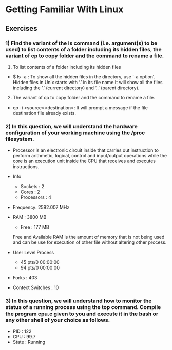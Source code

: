 # Getting Familiar With Linux

## Exercises

### 1) Find the variant of the ls command (i.e. argument(s) to be used) to list contents of a folder including its hidden files, the variant of cp to copy folder and the command to rename a file.

1) To list contents of a folder including its hidden files
    
- $ ls -a : To show all the hidden files in the directory, use ‘-a option’. Hidden files in Unix starts with ‘.’ in its file name.It will show all the files including the ‘.’ (current directory) and ‘..’ (parent directory).

2) The variant of cp to copy folder and the command to rename a file.

- cp -i <source<so>><destination<ds>>: It will prompt a message if the file destination file already exists.

### 2) In this question, we will understand the hardware configuration of your working machine using the /proc filesystem.

- Processor is an electronic circuit inside that carries out instruction to perform arithmetic, logical, control and input/output operations while the core is an execution unit inside the CPU that receives and executes instructions.

- Info
    - Sockets : 2
    - Cores : 2
    - Processors : 4

- Frequency: 2592.007 MHz

- RAM : 3800 MB

    - Free : 177 MB 

    Free and Available RAM is the amount of memory that is not being used and can be use for execution of other file without altering other process.

- User Level Process
    - 45 pts/0 00:00:00
    - 94 pts/0 00:00:00

- Forks : 403

- Context Switches : 10

### 3) In this question, we will understand how to monitor the status of a running process using the top command. Compile the program cpu.c given to you and execute it in the bash or any other shell of your choice as follows.

- PID : 122
- CPU : 99.7
- State : Running
